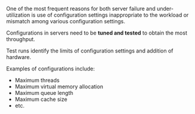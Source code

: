 One of the most frequent reasons for both server failure and under-utilization is 
use of configuration settings inappropriate to the workload or mismatch among various configuration settings.

Configurations in servers need to be <strong>tuned and tested</strong> to obtain the most throughput.

Test runs identify the limits of configuration settings and addition of hardware.

Examples of configurations include:

   * Maximum threads
   * Maximum virtual memory allocation
   * Maximum queue length
   * Maximum cache size
   * etc.

